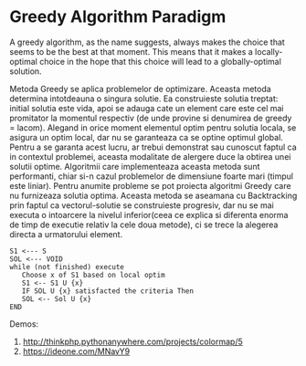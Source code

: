 # Greedy Algorithm Paradigm
A greedy algorithm, as the name suggests, always makes the choice that seems to be the best at that moment. This means that it makes a locally-optimal choice in the hope that this choice will lead to a globally-optimal solution.


Metoda Greedy se aplica problemelor de optimizare. Aceasta metoda determina intotdeauna o singura solutie. Ea construieste solutia treptat: initial solutia este vida, apoi se adauga cate un element care este cel mai promitator la momentul respectiv (de unde provine si denumirea de greedy = lacom). Alegand in orice moment elementul optim pentru solutia locala, se asigura un optim local, dar nu se garanteaza ca se optine optimul global. Pentru a se garanta acest lucru, ar trebui demonstrat sau cunoscut faptul ca in contextul problemei, aceasta modalitate de alergere duce la obtirea unei solutii optime. Algoritmii care implementeaza aceasta metoda sunt performanti, chiar si-n cazul problemelor de dimensiune foarte mari (timpul este liniar). Pentru anumite probleme se pot proiecta algoritmi Greedy care nu furnizeaza solutia optima. Aceasta metoda se aseamana cu Backtracking prin faptul ca vectorul-solutie se construieste progresiv, dar nu se mai executa o intoarcere la nivelul inferior(ceea ce explica si diferenta enorma de timp de executie relativ la cele doua metode), ci se trece la alegerea directa a urmatorului element.

```
S1 <--- S
SOL <--- VOID
while (not finished) execute
   Choose x of S1 based on local optim
   S1 <-- S1 U {x}
   IF SOL U {x} satisfacted the criteria Then
   SOL <-- Sol U {x}
END
```

Demos:

1. http://thinkphp.pythonanywhere.com/projects/colormap/5
2. https://ideone.com/MNavY9
